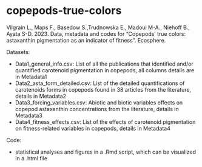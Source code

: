 # copepods-true-colors

Vilgrain L., Maps F., Basedow S.,Trudnowska E., Madoui M-A., Niehoff B., Ayata S-D. 2023. Data, metadata and codes for “Copepods’ true colors: astaxanthin pigmentation as an indicator of fitness”. Ecosphere. 

Datasets:
- Data1_general_info.csv: List of all the publications that identified and/or quantified carotenoid pigmentation in copepods, all columns details are in Metadata1
- Data2_asta_form_detailed.csv: List of the detailed quantifications of carotenoids forms in copepods found in 38 articles from the literature, details in Metadata2
- Data3_forcing_variables.csv: Abiotic and biotic variables effects on copepod astaxanthin concentrations from the literature, details in Metadata3
- Data4_fitness_effects.csv: List of the effects of carotenoid pigmentation on fitness-related variables in copepods, details in Metadata4

Code:
- statistical analyses and figures in a .Rmd script, which can be visualized in a .html file